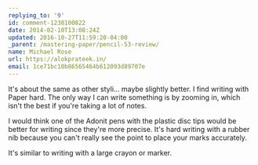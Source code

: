 ```yaml
---
replying_to: '9'
id: comment-1238100822
date: 2014-02-10T13:08:24Z
updated: 2016-10-27T11:59:20-04:00
_parent: /mastering-paper/pencil-53-review/
name: Michael Rose
url: https://alokprateek.in/
email: 1ce71bc10b86565464b612093d89707e
---
```


It's about the same as other styli... maybe slightly better. I find writing with
Paper hard. The only way I can write something is by zooming in, which isn't the
best if you're taking a lot of notes.

I would think one of the Adonit pens with the plastic disc tips would be better
for writing since they're more precise. It's hard writing with a rubber nib
because you can't really see the point to place your marks accurately.

It's similar to writing with a large crayon or marker.
